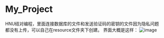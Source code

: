 # My_Project
HNU结对编程，里面连接数据库的文件和发送验证码的密钥的文件因为隐私问题都没有上传，可以自己在resource文件夹下创建。
界面大概是这样：
![image](https://github.com/lstiver/My_Project/assets/138084602/654cdb31-f6f3-44f6-ba74-0caba6c008c3)

